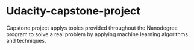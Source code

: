 # Udacity-capstone-project
 Capstone project applys topics provided throughout the Nanodegree program to solve a real problem by applying machine learning algorithms and techniques. 
